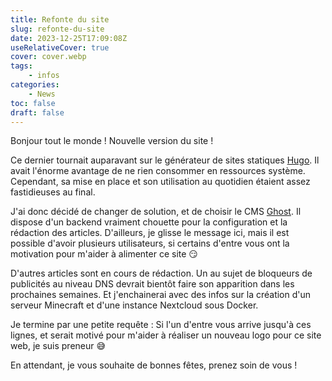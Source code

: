 ```yaml
---
title: Refonte du site
slug: refonte-du-site
date: 2023-12-25T17:09:08Z
useRelativeCover: true
cover: cover.webp
tags:
    - infos
categories:
    - News
toc: false
draft: false
---
```


Bonjour tout le monde ! Nouvelle version du site !

Ce dernier tournait auparavant sur le générateur de sites statiques [Hugo](https://gohugo.io/). Il avait l'énorme avantage de ne rien consommer en ressources système. Cependant, sa mise en place et son utilisation au quotidien étaient assez fastidieuses au final.

J'ai donc décidé de changer de solution, et de choisir le CMS [Ghost](https://ghost.org/). Il dispose d'un backend vraiment chouette pour la configuration et la rédaction des articles. D'ailleurs, je glisse le message ici, mais il est possible d'avoir plusieurs utilisateurs, si certains d'entre vous ont la motivation pour m'aider à alimenter ce site :smirk:

D'autres articles sont en cours de rédaction. Un au sujet de bloqueurs de publicités au niveau DNS devrait bientôt faire son apparition dans les prochaines semaines. Et j'enchainerai avec des infos sur la création d'un serveur Minecraft et d'une instance Nextcloud sous Docker.

Je termine par une petite requête : Si l'un d'entre vous arrive jusqu'à ces lignes, et serait motivé pour m'aider à réaliser un nouveau logo pour ce site web, je suis preneur :sweat_smile:

En attendant, je vous souhaite de bonnes fêtes, prenez soin de vous !
